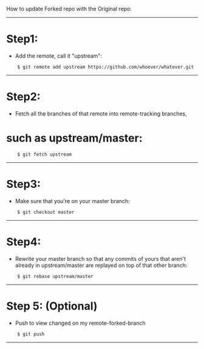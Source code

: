 How to update Forked repo with the Original repo:
_____________________________________________________________________________________________
# Step1:
- Add the remote, call it "upstream":
```
    $ git remote add upstream https://github.com/whoever/whatever.git
```
--------------------------------------------------------------------------------------------
# Step2:
- Fetch all the branches of that remote into remote-tracking branches,
# such as upstream/master:
```
    $ git fetch upstream
```
--------------------------------------------------------------------------------------------
# Step3:
- Make sure that you're on your master branch:
```
    $ git checkout master
```
--------------------------------------------------------------------------------------------
# Step4:
- Rewrite your master branch so that any commits of yours that
 aren't already in upstream/master are replayed on top of that
 other branch:
```
    $ git rebase upstream/master
```
_____________________________________________________________________________________________
# Step 5: (Optional)
- Push to view changed on my remote-forked-branch
```
    $ git push
```    
_____________________________________________________________________________________________    
